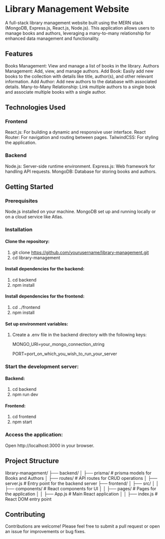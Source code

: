 # Library Management Website
A full-stack library management website built using the MERN stack (MongoDB, Express.js, React.js, Node.js). This application allows users to manage books and authors, leveraging a many-to-many relationship for enhanced data management and functionality.

## Features
Books Management: View and manage a list of books in the library.
Authors Management: Add, view, and manage authors.
Add Book: Easily add new books to the collection with details like title, author(s), and other relevant information.
Add Author: Add new authors to the database with associated details.
Many-to-Many Relationship: Link multiple authors to a single book and associate multiple books with a single author.
## Technologies Used
### Frontend
React.js: For building a dynamic and responsive user interface.
React Router: For navigation and routing between pages.
TailwindCSS: For styling the application.
### Backend
Node.js: Server-side runtime environment.
Express.js: Web framework for handling API requests.
MongoDB: Database for storing books and authors.
## Getting Started
### Prerequisites
Node.js installed on your machine.
MongoDB set up and running locally or on a cloud service like Atlas.
### Installation

#### Clone the repository:

1. git clone https://github.com/yourusername/library-management.git
2. cd library-management

#### Install dependencies for the backend:

1. cd backend
2. npm install

#### Install dependencies for the frontend:

1. cd ../frontend
2. npm install

#### Set up environment variables:

1. Create a .env file in the backend directory with the following keys:

    MONGO_URI=your_mongo_connection_string
   
    PORT=port_on_which_you_wish_to_run_your_server

### Start the development server:

#### Backend:
1. cd backend
2. npm run dev
#### Frontend:
1. cd frontend
2. npm start

### Access the application:

Open http://localhost:3000 in your browser.

## Project Structure

library-management/
├── backend/
│   ├── prisma/        # prisma models for Books and Authors
│   ├── routes/        # API routes for CRUD operations
│   ├── server.js      # Entry point for the backend server
├── frontend/
│   ├── src/
│   │   ├── components/  # React components for UI
│   │   ├── pages/       # Pages for the application
│   │   ├── App.js       # Main React application
│   │   ├── index.js     # React DOM entry point


## Contributing
Contributions are welcome! Please feel free to submit a pull request or open an issue for improvements or bug fixes.


